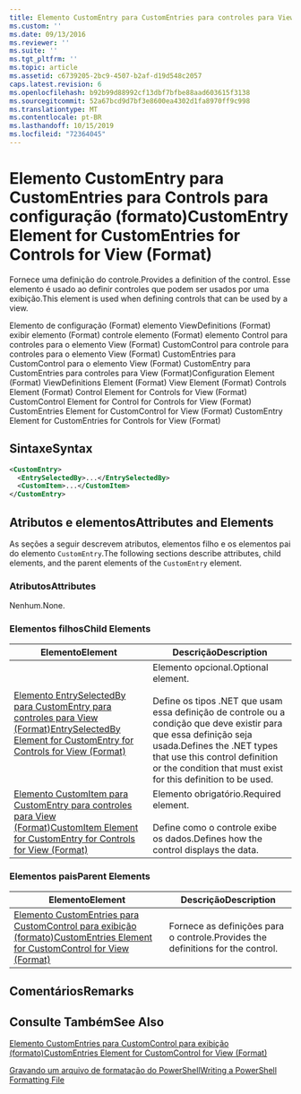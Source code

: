 ```yaml
---
title: Elemento CustomEntry para CustomEntries para controles para View (Format) | Microsoft Docs
ms.custom: ''
ms.date: 09/13/2016
ms.reviewer: ''
ms.suite: ''
ms.tgt_pltfrm: ''
ms.topic: article
ms.assetid: c6739205-2bc9-4507-b2af-d19d548c2057
caps.latest.revision: 6
ms.openlocfilehash: b92b99d88992cf13dbf7bfbe88aad603615f3138
ms.sourcegitcommit: 52a67bcd9d7bf3e8600ea4302d1fa8970ff9c998
ms.translationtype: MT
ms.contentlocale: pt-BR
ms.lasthandoff: 10/15/2019
ms.locfileid: "72364045"
---
```

# <a name="customentry-element-for-customentries-for-controls-for-view-format"></a><span data-ttu-id="8cd48-102">Elemento CustomEntry para CustomEntries para Controls para configuração (formato)</span><span class="sxs-lookup"><span data-stu-id="8cd48-102">CustomEntry Element for CustomEntries for Controls for View (Format)</span></span>

<span data-ttu-id="8cd48-103">Fornece uma definição do controle.</span><span class="sxs-lookup"><span data-stu-id="8cd48-103">Provides a definition of the control.</span></span> <span data-ttu-id="8cd48-104">Esse elemento é usado ao definir controles que podem ser usados por uma exibição.</span><span class="sxs-lookup"><span data-stu-id="8cd48-104">This element is used when defining controls that can be used by a view.</span></span>

<span data-ttu-id="8cd48-105">Elemento de configuração (Format) elemento ViewDefinitions (Format) exibir elemento (Format) controle elemento (Format) elemento Control para controles para o elemento View (Format) CustomControl para controle para controles para o elemento View (Format) CustomEntries para CustomControl para o elemento View (Format) CustomEntry para CustomEntries para controles para View (Format)</span><span class="sxs-lookup"><span data-stu-id="8cd48-105">Configuration Element (Format) ViewDefinitions Element (Format) View Element (Format) Controls Element (Format) Control Element for Controls for View (Format) CustomControl Element for Control for Controls for View (Format) CustomEntries Element for CustomControl for View (Format) CustomEntry Element for CustomEntries for Controls for View (Format)</span></span>

## <a name="syntax"></a><span data-ttu-id="8cd48-106">Sintaxe</span><span class="sxs-lookup"><span data-stu-id="8cd48-106">Syntax</span></span>

```xml
<CustomEntry>
  <EntrySelectedBy>...</EntrySelectedBy>
  <CustomItem>...</CustomItem>
</CustomEntry>
```

## <a name="attributes-and-elements"></a><span data-ttu-id="8cd48-107">Atributos e elementos</span><span class="sxs-lookup"><span data-stu-id="8cd48-107">Attributes and Elements</span></span>

<span data-ttu-id="8cd48-108">As seções a seguir descrevem atributos, elementos filho e os elementos pai do elemento `CustomEntry`.</span><span class="sxs-lookup"><span data-stu-id="8cd48-108">The following sections describe attributes, child elements, and the parent elements of the `CustomEntry` element.</span></span>

### <a name="attributes"></a><span data-ttu-id="8cd48-109">Atributos</span><span class="sxs-lookup"><span data-stu-id="8cd48-109">Attributes</span></span>

<span data-ttu-id="8cd48-110">Nenhum.</span><span class="sxs-lookup"><span data-stu-id="8cd48-110">None.</span></span>

### <a name="child-elements"></a><span data-ttu-id="8cd48-111">Elementos filhos</span><span class="sxs-lookup"><span data-stu-id="8cd48-111">Child Elements</span></span>

|<span data-ttu-id="8cd48-112">Elemento</span><span class="sxs-lookup"><span data-stu-id="8cd48-112">Element</span></span>|<span data-ttu-id="8cd48-113">Descrição</span><span class="sxs-lookup"><span data-stu-id="8cd48-113">Description</span></span>|
|-------------|-----------------|
|[<span data-ttu-id="8cd48-114">Elemento EntrySelectedBy para CustomEntry para controles para View (Format)</span><span class="sxs-lookup"><span data-stu-id="8cd48-114">EntrySelectedBy Element for CustomEntry for Controls for View (Format)</span></span>](./entryselectedby-element-for-customentry-for-controls-for-view-format.md)|<span data-ttu-id="8cd48-115">Elemento opcional.</span><span class="sxs-lookup"><span data-stu-id="8cd48-115">Optional element.</span></span><br /><br /> <span data-ttu-id="8cd48-116">Define os tipos .NET que usam essa definição de controle ou a condição que deve existir para que essa definição seja usada.</span><span class="sxs-lookup"><span data-stu-id="8cd48-116">Defines the .NET types that use this control definition or the condition that must exist for this definition to be used.</span></span>|
|[<span data-ttu-id="8cd48-117">Elemento CustomItem para CustomEntry para controles para View (Format)</span><span class="sxs-lookup"><span data-stu-id="8cd48-117">CustomItem Element for CustomEntry for Controls for View (Format)</span></span>](./customitem-element-for-customentry-for-controls-for-view-format.md)|<span data-ttu-id="8cd48-118">Elemento obrigatório.</span><span class="sxs-lookup"><span data-stu-id="8cd48-118">Required element.</span></span><br /><br /> <span data-ttu-id="8cd48-119">Define como o controle exibe os dados.</span><span class="sxs-lookup"><span data-stu-id="8cd48-119">Defines how the control displays the data.</span></span>|

### <a name="parent-elements"></a><span data-ttu-id="8cd48-120">Elementos pais</span><span class="sxs-lookup"><span data-stu-id="8cd48-120">Parent Elements</span></span>

|<span data-ttu-id="8cd48-121">Elemento</span><span class="sxs-lookup"><span data-stu-id="8cd48-121">Element</span></span>|<span data-ttu-id="8cd48-122">Descrição</span><span class="sxs-lookup"><span data-stu-id="8cd48-122">Description</span></span>|
|-------------|-----------------|
|[<span data-ttu-id="8cd48-123">Elemento CustomEntries para CustomControl para exibição (formato)</span><span class="sxs-lookup"><span data-stu-id="8cd48-123">CustomEntries Element for CustomControl for View (Format)</span></span>](./customentries-element-for-customcontrol-for-view-format.md)|<span data-ttu-id="8cd48-124">Fornece as definições para o controle.</span><span class="sxs-lookup"><span data-stu-id="8cd48-124">Provides the definitions for the control.</span></span>|

## <a name="remarks"></a><span data-ttu-id="8cd48-125">Comentários</span><span class="sxs-lookup"><span data-stu-id="8cd48-125">Remarks</span></span>

## <a name="see-also"></a><span data-ttu-id="8cd48-126">Consulte Também</span><span class="sxs-lookup"><span data-stu-id="8cd48-126">See Also</span></span>

[<span data-ttu-id="8cd48-127">Elemento CustomEntries para CustomControl para exibição (formato)</span><span class="sxs-lookup"><span data-stu-id="8cd48-127">CustomEntries Element for CustomControl for View (Format)</span></span>](./customentries-element-for-customcontrol-for-view-format.md)

[<span data-ttu-id="8cd48-128">Gravando um arquivo de formatação do PowerShell</span><span class="sxs-lookup"><span data-stu-id="8cd48-128">Writing a PowerShell Formatting File</span></span>](./writing-a-powershell-formatting-file.md)
